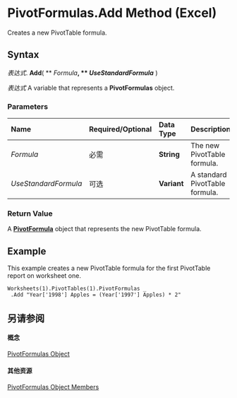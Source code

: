 
# PivotFormulas.Add Method (Excel)

Creates a new PivotTable formula. 


## Syntax

 _表达式_. **Add**( ** _Formula_**, ** _UseStandardFormula_** )

 _表达式_ A variable that represents a **PivotFormulas** object.


### Parameters



|**Name**|**Required/Optional**|**Data Type**|**Description**|
|:-----|:-----|:-----|:-----|
| _Formula_|必需|**String**|The new PivotTable formula.|
| _UseStandardFormula_|可选|**Variant**|A standard PivotTable formula.|

### Return Value

A  **[PivotFormula](2955dad6-d686-1a83-ab56-76a00272c7e2.md)** object that represents the new PivotTable formula.


## Example

This example creates a new PivotTable formula for the first PivotTable report on worksheet one.


```
Worksheets(1).PivotTables(1).PivotFormulas _ 
 .Add "Year['1998'] Apples = (Year['1997'] Apples) * 2"
```


## 另请参阅


#### 概念


[PivotFormulas Object](7139a4bd-f103-7190-004f-7f2261a4391f.md)
#### 其他资源


[PivotFormulas Object Members](http://msdn.microsoft.com/library/662a2151-3c35-b3fd-b786-5ee0ed7aefd2%28Office.15%29.aspx)